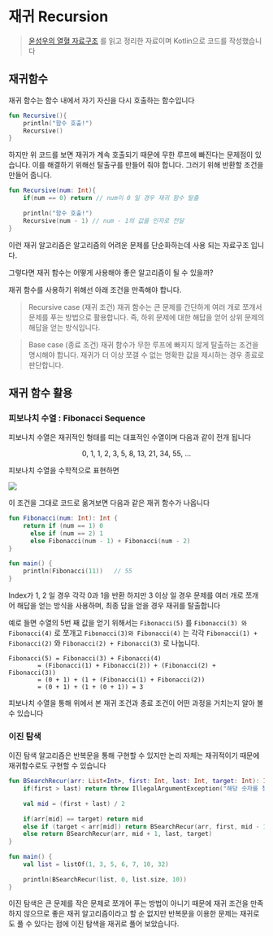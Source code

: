 # 재귀 Recursion
> [윤성우의 열혈 자료구조](https://www.orentec.co.kr/booklist/DA_ST_1/book_sub1.php) 를 읽고 정리한 자료이며 Kotlin으로 코드를 작성했습니다

## 재귀함수 
재귀 함수는 함수 내에서 자기 자신을 다시 호출하는 함수입니다
```kotlin
fun Recursive(){
	println("함수 호출!")
	Recursive()
}
```
하지만 위 코드를 보면 재귀가 계속 호출되기 때문에 무한 루프에 빠진다는 문제점이 있습니다.
이를 해결하기 위해선 탈출구를 만들어 줘야 합니다. 그러기 위해 반환할 조건을 만들어 줍니다.
```kotlin
fun Recursive(num: Int){
	if(num == 0) return // num이 0 일 경우 재귀 함수 탈출
	
	println("함수 호출!")
	Recursive(num - 1) // num - 1의 값을 인자로 전달
}
```

이런 재귀 알고리즘은 알고리즘의 어려운 문제를 단순화하는데 사용 되는 자료구조 입니다.

그렇다면 재귀 함수는 어떻게 사용해야 좋은 알고리즘이 될 수 있을까?

재귀 함수를 사용하기 위해선 아래 조건을 만족해야 합니다.
>Recursive case (재귀 조건)
재귀 함수는 큰 문제를 간단하게 여러 개로 쪼개서 문제를 푸는 방법으로 활용합니다.
즉, 하위 문제에 대한 해답을 얻어 상위 문제의 해답을 얻는 방식입니다.


>Base case (종료 조건)
 재귀 함수가 무한 루프에 빠지지 않게 탈출하는 조건을 명시해야 합니다.
 재귀가 더 이상 쪼갤 수 없는 명확한 값을 제시하는 경우 종료로 판단합니다.
 
 ## 재귀 함수 활용
 ### 피보나치 수열 : Fibonacci Sequence
 피보나치 수열은 재귀적인 형태를 띠는 대표적인 수열이며 다음과 같이 전개 됩니다
 <center> 0, 1, 1, 2, 3, 5, 8, 13, 21, 34, 55, ...  </center>
 
 피보나치 수열을 수학적으로 표현하면
 
![](http://www.sciweavers.org/download/Tex2Img_1657708375.png)

이 조건을 그대로 코드로 옮겨보면 다음과 같은 재귀 함수가 나옵니다
```kotlin
fun Fibonacci(num: Int): Int {  
    return if (num == 1) 0  
	  else if (num == 2) 1  
	  else Fibonacci(num - 1) + Fibonacci(num - 2)  
}  
  
fun main() {  
    println(Fibonacci(11))   // 55
}
```
Index가 1, 2 일 경우 각각 0과 1을 반환 하지만 3 이상 일 경우 문제를 여러 개로 쪼개어 해답을 얻는 방식을 사용하며, 최종 답을 얻을 경우 재귀를 탈출합니다

예로 들면 수열의 5번 째 값을 얻기 위해서는 `Fibonacci(5)` 를 `Fibonacci(3) 와 Fibonacci(4)` 로 쪼개고 `Fibonacci(3)와 Fibonacci(4)` 는 각각 `Fibonacci(1) + Fibonacci(2)` 와  `Fibonacci(2) + Fibonacci(3)` 로 나눕니다.
```
Fibonacci(5) = Fibonacci(3) + Fibonacci(4) 
		= (Fibonacci(1) + Fibonacci(2)) + (Fibonacci(2) + Fibonacci(3))
		= (0 + 1) + (1 + (Fibonacci(1) + Fibonacci(2))
		= (0 + 1) + (1 + (0 + 1)) = 3
```
피보나치 수열을 통해 위에서 본 재귀 조건과 종료 조건이 어떤 과정을 거치는지 알아 볼 수 있습니다


### 이진 탐색
이진 탐색 알고리즘은 반복문을 통해 구현할 수 있지만 논리 자체는 재귀적이기 때문에 재귀함수로도 구현할 수 있습니다
```kotlin
fun BSearchRecur(arr: List<Int>, first: Int, last: Int, target: Int): Int {  
    if(first > last) return throw IllegalArgumentException("해당 숫자를 찾을 수 없습니다")  
  
    val mid = (first + last) / 2  
  
	if(arr[mid] == target) return mid  
    else if (target < arr[mid]) return BSearchRecur(arr, first, mid - 1, target)  
    else return BSearchRecur(arr, mid + 1, last, target)  
}  
  
fun main() {  
    val list = listOf(1, 3, 5, 6, 7, 10, 32)
    
    println(BSearchRecur(list, 0, list.size, 10))  
}
```
이진 탐색은 큰 문제를 작은 문제로 쪼개어 푸는 방법이 아니기 때문에 재귀 조건을 만족하지 않으므로 좋은 재귀 알고리즘이라고 할 순 없지만 반복문을 이용한 문제는 재귀로도 풀 수 있다는 점에 이진 탐색을 재귀로 풀어 보았습니다.
